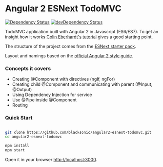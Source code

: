 # Angular 2 ESNext TodoMVC
[![Dependency Status](https://david-dm.org/blacksonic/angular2-esnext-todomvc.svg)](https://david-dm.org/blacksonic/angular2-esnext-todomvc)
[![devDependency Status](https://david-dm.org/blacksonic/angular2-esnext-todomvc/dev-status.svg)](https://david-dm.org/blacksonic/angular2-esnext-todomvc?type=dev)

TodoMVC application built with Angular 2 in Javascript (ES6/ES7).
To get an insight how it works [Colin Eberhardt's tutorial](http://blog.scottlogic.com/2015/12/07/angular-2.html) gives a good starting point.

The structure of the project comes from the [ESNext starter pack](https://github.com/blacksonic/angular2-esnext-starter).

Layout and namings based on the [official Angular 2 style guide](https://angular.io/styleguide).

### Concepts it covers

- Creating @Component with directives (ngIf, ngFor)
- Creating child @Component and communicating with parent (@Input, @Output)
- Using Dependency Injection for service
- Use @Pipe inside @Component
- Routing

### Quick Start

```bash

git clone https://github.com/blacksonic/angular2-esnext-todomvc.git
cd angular2-esnext-todomvc

npm install
npm start

```

Open it in your browser [http://localhost:3000](http://localhost:3000).
